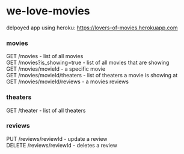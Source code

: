 ﻿# we-love-movies
delpoyed app using heroku: https://lovers-of-movies.herokuapp.com

### movies
GET /movies - list of all movies  
GET /movies?is_showing=true - list of all movies that are showing  
GET /movies/movieId - a specific movie  
GET /movies/movieId/theaters - list of theaters a movie is showing at  
GET /movies/movieId/reviews - a movies reviews

### theaters
GET /theater - list of all theaters  

### reviews
PUT /reviews/reviewId - update a review  
DELETE /reviews/reviewId - deletes a review
